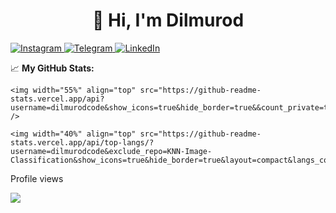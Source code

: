 <h1 align="center">👋 Hi, I'm Dilmurod</h1>


<p align="left">
  <a href="https://www.instagram.com/dilmurodeshmamatov_/" target="_blank">
    <img src="https://img.shields.io/badge/Instagram-%23E4405F.svg?&style=flat-square&logo=instagram&logoColor=white" alt="Instagram" />
  </a>
  <a href="https://t.me/dilmurodcode" target="_blank">
    <img src="https://img.shields.io/badge/Telegram-%231877F2.svg?&style=flat-square&logo=telegram&logoColor=white" alt="Telegram" />
  </a>
  <a href="https://www.linkedin.com/in/dilmurodeshmamatov/" target="_blank">
    <img src="https://img.shields.io/badge/LinkedIn-%230077B5.svg?&style=flat-square&logo=linkedin&logoColor=white" alt="LinkedIn" />
  </a>
</p>

📈 **My GitHub Stats:**


<div display="flex">

  <p>

    <img width="55%" align="top" src="https://github-readme-stats.vercel.app/api?username=dilmurodcode&show_icons=true&hide_border=true&&count_private=true&include_all_commits=true&theme=github_dark" />

    <img width="40%" align="top" src="https://github-readme-stats.vercel.app/api/top-langs/?username=dilmurodcode&exclude_repo=KNN-Image-Classification&show_icons=true&hide_border=true&layout=compact&langs_count=8&theme=github_dark"/>

  </p>

</div>


<p align="center"> 


  Profile views<br>


  <img src="https://profile-counter.glitch.me/lazywk/count.svg" />


</p>
